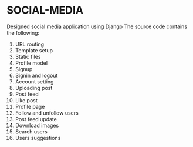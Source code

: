 # SOCIAL-MEDIA
Designed social media application using Django
The source code contains the following:
1. URL routing
2. Template setup
3. Static files
4. Profile model
5. Signup
6. Signin and logout
7. Account setting
8. Uploading post
9. Post feed
10. Like post
11. Profile page
12. Follow and unfollow users
13. Post feed update
14. Download images
15. Search users
16. Users suggestions

